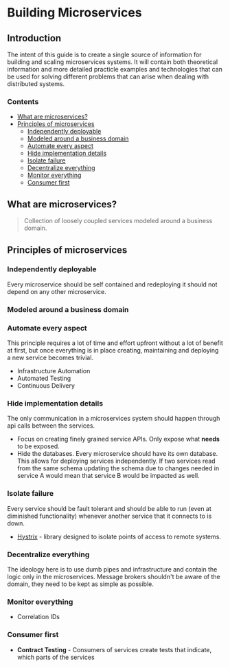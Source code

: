 # Building Microservices
## Introduction
The intent of this guide is to create a single source of information for building and scaling microservices systems. It will contain both theoretical information and more detailed practicle examples and technologies that can be used for solving different problems that can arise when dealing with distributed systems. 
### Contents
 - [What are microservices?](#what-are-microservices)
 - [Principles of microservices](#principles-of-microservices)
	 - [Independently deployable](#independently-deployable)
	 - [Modeled around a business domain](#modeled-around-a-business-domain)
	 - [Automate every aspect](#automate-every-aspect)
	 - [Hide implementation details](#hide-implementation-details)
	 - [Isolate failure](#isolate-failure)
	 - [Decentralize everything](#decentralize-everything)
	 - [Monitor everything](#monitor-everything)
	 - [Consumer first](#consumer-first)
## What are microservices?

> Collection of loosely coupled services modeled around a business domain.

## Principles of microservices

 ### Independently deployable
 Every microservice should be self contained and redeploying it should not    depend on any other microservice. 
 ### Modeled around a business domain
 ### Automate every aspect
 This principle requires a lot of time and effort upfront without a lot of benefit at first, but once everything is in place creating, maintaining and deploying a new service becomes trivial.
 
 - Infrastructure Automation
 - Automated Testing
 - Continuous Delivery

 ### Hide implementation details
 The only communication in a microservices system should happen through api calls between the services.

 - Focus on creating finely grained service APIs. Only expose what **needs** to be exposed.
 - Hide the databases. Every microservice should have its own database. This allows for deploying services independently. If two services read from the same schema updating the schema due to changes needed in service A would mean that service B would be impacted as well.
 ### Isolate failure
 Every service should be fault tolerant and should be able to run (even at diminished functionality) whenever another service that it connects to is down.
 
 - [Hystrix](https://github.com/Netflix/hystrix) - library designed to isolate points of access to remote systems.

 ### Decentralize everything
 The ideology here is to use dumb pipes and infrastructure and contain the logic only in the microservices. Message brokers shouldn't be aware of the domain, they need to be kept as simple as possible. 
 ### Monitor everything

 - Correlation IDs

 ### Consumer first

 - **Contract Testing** - Consumers of services create tests that indicate, which parts of the services

<!--stackedit_data:
eyJoaXN0b3J5IjpbMjA3ODM1NzQ1NywxMzQ4ODAwMjI5LC0xNT
A4NTk5MzMyLDQyMjEwMjc2Nyw4NjM1MjA1MTgsLTYzNjYxOTE4
Myw4NDM1MjQzNDcsNDUzMjgxMzMyLC0xNTY3NjI5MDc1LC00OT
U1NDE2NTgsLTE0NTEwNTI1MzgsMTU4MDkyOTA3NywxMjg5Njk5
MzQ4LC0xMTQ2NjQwNzk4LC0zODAxNTA2MzUsMjA5NDE1NTY2Mi
wtNjM4OTMwNDg1LDcyNjIzMjIyOCw5NDI2MDEzOTEsMTU4OTI1
MDU0Nl19
-->